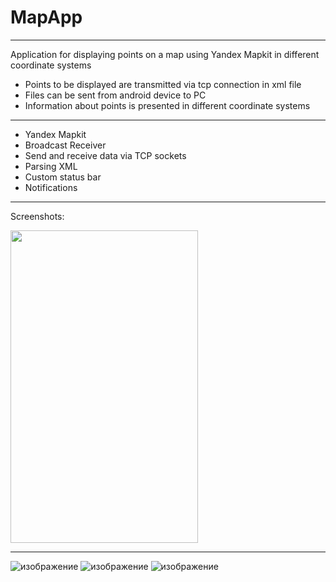# MapApp
---
Application for displaying points on a map using Yandex Mapkit in different coordinate systems

+ Points to be displayed are transmitted via tcp connection in xml file
+ Files can be sent from android device to PC
+ Information about points is presented in different coordinate systems
---
- Yandex Mapkit
- Broadcast Receiver
- Send and receive data via TCP sockets
- Parsing XML
- Custom status bar
- Notifications
---
Screenshots:

<img src="https://https://user-images.githubusercontent.com/80001582/214037200-55068a84-d5ba-4f7a-9cb7-9d2096960422.png" width="300px" height="500px">


***

![изображение](https://user-images.githubusercontent.com/80001582/214037200-55068a84-d5ba-4f7a-9cb7-9d2096960422.png)
![изображение](https://user-images.githubusercontent.com/80001582/214037213-dfdc9787-a345-40fa-8981-88acad68f7dc.png)
![изображение](https://user-images.githubusercontent.com/80001582/214037232-8641efac-acbe-4c41-a542-8a7ac3d0d2ad.png)
